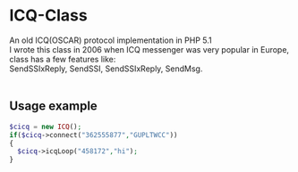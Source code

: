 # ICQ-Class
An old ICQ(OSCAR) protocol implementation in PHP 5.1<br />
I wrote this class in 2006 when ICQ messenger was very popular in Europe, class has a few features like:<br />
SendSSIxReply, SendSSI, SendSSIxReply, SendMsg. <br /><br />

## Usage example
```php
$cicq = new ICQ();
if($cicq->connect("362555877","GUPLTWCC"))
{
  $cicq->icqLoop("458172","hi");
}
```
